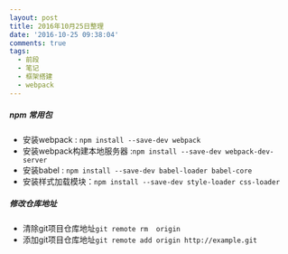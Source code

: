 ```yaml
---
layout: post
title: 2016年10月25日整理
date: '2016-10-25 09:38:04'
comments: true
tags:
  - 前段
  - 笔记
  - 框架搭建
  - webpack
---
```


##### npm 常用包
* 安装webpack : `npm install --save-dev webpack`
* 安装webpack构建本地服务器 :`npm install --save-dev webpack-dev-server`
* 安装babel : `npm install --save-dev babel-loader babel-core`
* 安装样式加载模块：`npm install --save-dev style-loader css-loader`

##### 修改仓库地址
* 清除git项目仓库地址`git remote rm  origin`
* 添加git项目仓库地址`git remote add origin http://example.git`

